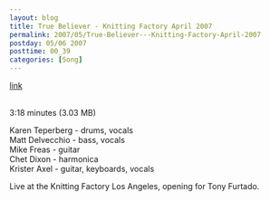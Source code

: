 ```yaml
---
layout: blog
title: True Believer - Knitting Factory April 2007
permalink: 2007/05/True-Believer---Knitting-Factory-April-2007
postday: 05/06 2007
posttime: 00_39
categories: [Song]
---
```


<a href="http://kristeraxel.com/media/vault/true_believer_KF_2007_APR.mp3">link</a>

<br />3:18 minutes (3.03 MB)<p>Karen Teperberg - drums, vocals<br />
Matt Delvecchio - bass, vocals<br />
Mike Freas - guitar<br />
Chet Dixon - harmonica<br />
Krister Axel - guitar, keyboards, vocals</p>
<p>Live at the Knitting Factory Los Angeles, opening for Tony Furtado.</p>
